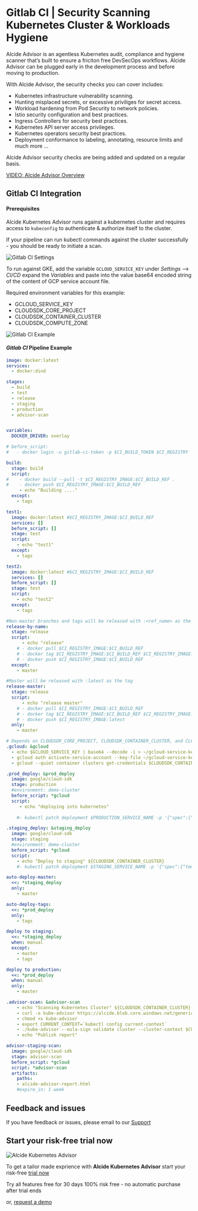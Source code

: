 # Gitlab CI | Security Scanning Kubernetes Cluster & Workloads Hygiene

Alcide Advisor is an agentless Kubernetes audit, compliance and hygiene scanner that’s built to ensure a friciton free DevSecOps workflows. Alcide Advisor can be plugged early in the development process and before moving to production.

With Alcide Advisor, the security checks you can cover includes:

- Kubernetes infrastructure vulnerability scanning.
- Hunting misplaced secrets, or excessive priviliges for secret access.
- Workload hardening from Pod Security to network policies.
- Istio security configuration and best practices.
- Ingress Controllers for security best practices.
- Kubernetes API server access privileges.
- Kubernetes operators security best practices.
- Deployment conformance to labeling, annotating, resource limits and much more ...

Alcide Advisor security checks are being added and updated on a regular basis.

[VIDEO: Alcide Advisor Overview](https://youtu.be/UXNPMzCtG84)

## Gitlab CI Integration

#### Prerequisites 

Alcide Kubernetes Advisor runs against a kubernetes cluster and requires access to `kubeconfig`
to authenticate & authorize itself to the cluster.

If your pipeline can run kubectl commands against the cluster successfully - you should be ready to initiate a scan.

![Gitlab CI Settings](gitlabci-settings.png "Gitlab CI Settings")

To run against GKE, add the variable `GCLOUD_SERVICE_KEY` under *Settings* --> *CI/CD*  expand the *Variables* and paste into the value base64 encoded string of the content of GCP service account file.

Required environment variables for this example:
- GCLOUD_SERVICE_KEY
- CLOUDSDK_CORE_PROJECT
- CLOUDSDK_CONTAINER_CLUSTER
- CLOUDSDK_COMPUTE_ZONE

![Gitlab CI Example](gitlabci.png "Gitlab CI Pipeline Example")

#### *Gitlab CI* Pipeline Example

```yaml
image: docker:latest
services:
  - docker:dind

stages:
  - build
  - test
  - release
  - staging
  - production
  - advisor-scan


variables:
  DOCKER_DRIVER: overlay

# before_script:
#   - docker login -u gitlab-ci-token -p $CI_BUILD_TOKEN $CI_REGISTRY

build:
  stage: build
  script:
#    - docker build --pull -t $CI_REGISTRY_IMAGE:$CI_BUILD_REF .
#    - docker push $CI_REGISTRY_IMAGE:$CI_BUILD_REF
     - echo "Building ...."
  except:
    - tags

test1:
  image: docker:latest #$CI_REGISTRY_IMAGE:$CI_BUILD_REF
  services: []
  before_script: []
  stage: test
  script:
    - echo "test1"
  except:
    - tags

test2:
  image: docker:latest #$CI_REGISTRY_IMAGE:$CI_BUILD_REF
  services: []
  before_script: []
  stage: test
  script:
    - echo "test2"
  except:
    - tags

#Non-master branches and tags will be released with :<ref_name> as the tag
release-by-name:
  stage: release
  script:
      - echo "release"
    # - docker pull $CI_REGISTRY_IMAGE:$CI_BUILD_REF
    # - docker tag $CI_REGISTRY_IMAGE:$CI_BUILD_REF $CI_REGISTRY_IMAGE:$CI_BUILD_REF_NAME
    # - docker push $CI_REGISTRY_IMAGE:$CI_BUILD_REF
  except:
    - master

#Master will be released with :latest as the tag
release-master:
  stage: release
  script:
      - echo "release master"
    # - docker pull $CI_REGISTRY_IMAGE:$CI_BUILD_REF
    # - docker tag $CI_REGISTRY_IMAGE:$CI_BUILD_REF $CI_REGISTRY_IMAGE:latest
    # - docker push $CI_REGISTRY_IMAGE:latest
  only:
    - master

# Depends on CLOUDSDK_CORE_PROJECT, CLOUDSDK_CONTAINER_CLUSTER, and CLOUDSDK_COMPUTE_ZONE being set
.gcloud: &gcloud
  - echo $GCLOUD_SERVICE_KEY | base64 --decode -i > ~/gcloud-service-key.json
  - gcloud auth activate-service-account --key-file ~/gcloud-service-key.json
  - gcloud --quiet container clusters get-credentials $CLOUDSDK_CONTAINER_CLUSTER

.prod_deploy: &prod_deploy
  image: google/cloud-sdk
  stage: production
  #environment: demo-cluster
  before_script: *gcloud
  script:
     - echo "deploying into kubernetes"
     
    #- kubectl patch deployment $PRODUCTION_SERVICE_NAME -p '{"spec":{"template":{"spec":{"containers":[{"name":"'"$PRODUCTION_SERVICE_NAME"'","image":"'"$CI_REGISTRY_IMAGE:$CI_BUILD_REF"'"}]}}}}'

.staging_deploy: &staging_deploy
  image: google/cloud-sdk
  stage: staging
  #environment: demo-cluster
  before_script: *gcloud
  script:
    - echo "Deploy to staging" ${CLOUDSDK_CONTAINER_CLUSTER}
    #- kubectl patch deployment $STAGING_SERVICE_NAME -p '{"spec":{"template":{"spec":{"containers":[{"name":"'"$STAGING_SERVICE_NAME"'","image":"'"$CI_REGISTRY_IMAGE:$CI_BUILD_REF"'"}]}}}}'

auto-deploy-master:
  <<: *staging_deploy
  only:
    - master

auto-deploy-tags:
  <<: *prod_deploy
  only:
    - tags

deploy to staging:
  <<: *staging_deploy
  when: manual
  except:
    - master
    - tags

deploy to production:
  <<: *prod_deploy
  when: manual
  only:
    - master

.advisor-scan: &advisor-scan
    - echo "Scanning Kubernetes Cluster" ${CLOUDSDK_CONTAINER_CLUSTER}
    - curl -o kube-advisor https://alcide.blob.core.windows.net/generic/stable/linux/advisor
    - chmod +x kube-advisor
    - export CURRENT_CONTEXT=`kubectl config current-context`
    - ./kube-advisor --eula-sign validate cluster --cluster-context $CURRENT_CONTEXT --namespace-include="*" --outfile alcide-advisor-report.html
    - echo "Publish report"

advisor-staging-scan:
  image: google/cloud-sdk
  stage: advisor-scan
  before_script: *gcloud
  script: *advisor-scan
  artifacts:
    paths:
    - alcide-advisor-report.html
    #expire_in: 1 week


```

## Feedback and issues

If you have feedback or issues, please email to our [Support](mailto:support@alcide.io)

## Start your risk-free trial now

![Alcide Kubernetes Advisor](https://d2908q01vomqb2.cloudfront.net/77de68daecd823babbb58edb1c8e14d7106e83bb/2019/06/19/Alcide-Advisor-Amazon-EKS-1.png "Alcide Kubernetes Advisor")

To get a tailor made exprience with **Alcide Kubernetes Advisor** start your risk-free [trial now](https://www.alcide.io/advisor-free-trial/)

Try all features free for 30 days
100% risk free - no automatic purchase after trial ends

or, [request a demo](https://get.alcide.io/request-demo)
